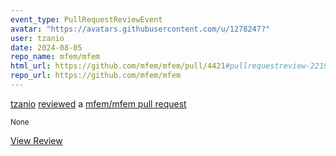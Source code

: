 ```yaml
---
event_type: PullRequestReviewEvent
avatar: "https://avatars.githubusercontent.com/u/1278247?"
user: tzanio
date: 2024-08-05
repo_name: mfem/mfem
html_url: https://github.com/mfem/mfem/pull/4421#pullrequestreview-2219361956
repo_url: https://github.com/mfem/mfem
---
```


<a href='https://github.com/tzanio' target='_blank'>tzanio</a> <a href='https://github.com/mfem/mfem/pull/4421#pullrequestreview-2219361956' target='_blank'>reviewed</a> a <a href='https://github.com/mfem/mfem/pull/4421' target='_blank'>mfem/mfem pull request</a>

<small>None</small>

<a href='https://github.com/mfem/mfem/pull/4421#pullrequestreview-2219361956' target='_blank'>View Review</a>